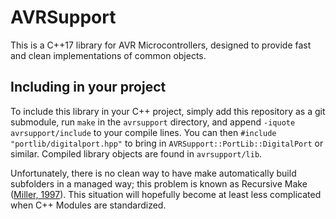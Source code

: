 # AVRSupport

This is a C++17 library for AVR Microcontrollers, designed to provide fast and clean implementations of common objects.

## Including in your project

To include this library in your C++ project, simply add this repository as a git submodule, run `make` in the `avrsupport` directory, and append `-iquote avrsupport/include` to your compile lines.
You can then `#include "portlib/digitalport.hpp"` to bring in `AVRSupport::PortLib::DigitalPort` or similar.
Compiled library objects are found in `avrsupport/lib`.

Unfortunately, there is no clean way to have make automatically build subfolders in a managed way; this problem is known as Recursive Make ([Miller, 1997](http://www.lateralt.net/files/auug97.pdf)).
This situation will hopefully become at least less complicated when C++ Modules are standardized.
